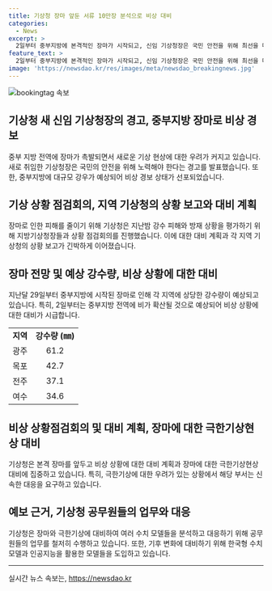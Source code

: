 ```yaml
---
title: 기상청 장마 앞둔 서류 10만장 분석으로 비상 대비
categories:
  - News
excerpt: >
  2일부터 중부지방에 본격적인 장마가 시작되고, 신임 기상청장은 국민 안전을 위해 최선을 다해야 한다며 비에 대한 대비를 강조했다. 기상청은 장마에 대비하여 긴장하고 있으며, 장마로 인한 폭우와 극한 기상에 대비하기 위해 공무원들이 긴박한 상황에 놓여있음을 보도했다. 또한, 장마에 대비한 기상청의 대책과 안전조치, 그리고 기상예보에 대한 신뢰도 강화에 대한 내용을 다루고 있다. 
feature_text: >
  2일부터 중부지방에 본격적인 장마가 시작되고, 신임 기상청장은 국민 안전을 위해 최선을 다해야 한다며 비에 대한 대비를 강조했다. 기상청은 장마에 대비하여 긴장하고 있으며, 장마로 인한 폭우와 극한 기상에 대비하기 위해 공무원들이 긴박한 상황에 놓여있음을 보도했다. 또한, 장마에 대비한 기상청의 대책과 안전조치, 그리고 기상예보에 대한 신뢰도 강화에 대한 내용을 다루고 있다. 
image: 'https://newsdao.kr/res/images/meta/newsdao_breakingnews.jpg'
---
```


<p><img src="https://newsdao.kr/res/images/meta/newsdao_breakingnews.jpg" alt="bookingtag 속보" /></p>

<h2 data-ke-size="size26">기상청 새 신임 기상청장의 경고, 중부지방 장마로 비상 경보</h2>

<p data-ke-size="size16">중부 지방 전역에 장마가 촉발되면서 새로운 기상 현상에 대한 우려가 커지고 있습니다. 새로 취임한 기상청장은 국민의 안전을 위해 노력해야 한다는 경고를 발표했습니다. 또한, 중부지방에 대규모 강우가 예상되어 비상 경보 상태가 선포되었습니다.</p>

<h2 data-ke-size="size26">기상 상황 점검회의, 지역 기상청의 상황 보고와 대비 계획</h2>

<p data-ke-size="size16">장마로 인한 피해를 줄이기 위해 기상청은 지난밤 강수 피해와 방재 상황을 평가하기 위해 지방기상청장들과 상황 점검회의를 진행했습니다. 이에 대한 대비 계획과 각 지역 기상청의 상황 보고가 긴박하게 이어졌습니다.</p>

<h2 data-ke-size="size26">장마 전망 및 예상 강수량, 비상 상황에 대한 대비</h2>

<p data-ke-size="size16">지난달 29일부터 중부지방에 시작된 장마로 인해 각 지역에 상당한 강수량이 예상되고 있습니다. 특히, 2일부터는 중부지방 전역에 비가 확산될 것으로 예상되어 비상 상황에 대한 대비가 시급합니다.</p>

<table>
  <tr>
    <td style="text-align: center; height: 17px;"><b>지역</b></td>
    <td style="text-align: center; height: 17px;"><b>강수량 (㎜)</b></td>
  </tr>
  <tr>
    <td style="text-align: center; height: 17px;">광주</td>
    <td style="text-align: center; height: 17px;">61.2</td>
  </tr>
  <tr>
    <td style="text-align: center; height: 17px;">목포</td>
    <td style="text-align: center; height: 17px;">42.7</td>
  </tr>
  <tr>
    <td style="text-align: center; height: 17px;">전주</td>
    <td style="text-align: center; height: 17px;">37.1</td>
  </tr>
  <tr>
    <td style="text-align: center; height: 17px;">여수</td>
    <td style="text-align: center; height: 17px;">34.6</td>
  </tr>
</table>

<h2 data-ke-size="size26">비상 상황점검회의 및 대비 계획, 장마에 대한 극한기상현상 대비</h2>

<p data-ke-size="size16">기상청은 본격 장마를 앞두고 비상 상황에 대한 대비 계획과 장마에 대한 극한기상현상 대비에 집중하고 있습니다. 특히, 극한기상에 대한 우려가 있는 상황에서 해당 부서는 신속한 대응을 요구하고 있습니다.</p>

<h2 data-ke-size="size26">예보 근거, 기상청 공무원들의 업무와 대응</h2>

<p data-ke-size="size16">기상청은 장마와 극한기상에 대비하여 여러 수치 모델들을 분석하고 대응하기 위해 공무원들의 업무를 철저히 수행하고 있습니다. 또한, 기후 변화에 대비하기 위해 한국형 수치 모델과 인공지능을 활용한 모델들을 도입하고 있습니다.</p>

<hr>
실시간 뉴스 속보는, <a href="https://newsdao.kr" rel="dofollow">https://newsdao.kr</a>


